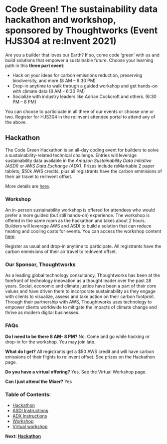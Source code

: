 ## 
# Code Green! The sustainability data hackathon and workshop, sponsored by Thoughtworks (Event HJS304 at re:Invent 2021)


Are you a builder that loves our Earth? If so, come code ‘green’ with us and build solutions that empower a sustainable future. Choose your learning path in this **three part event**:
- Hack on your ideas for carbon emissions reduction, preserving biodiversity, and more (8 AM – 6:30 PM)
- Drop-in anytime to walk through a guided workshop and get hands-on with climate data (8 AM – 6:30 PM)
- Socialize with industry leaders like Adrian Cockcroft and others. (6:30 PM – 8 PM)

You can choose to participate in all three of our events or choose one or two. Register for HJS304 in the re:Invent attendee portal to attend any of the above.

## Hackathon
The Code Green Hackathon is an all-day coding event for builders to solve a sustainability-related technical challenge. Entries will leverage sustainability data available in the *Amazon Sustainability Data Initiative (ASDI)* or *AWS Data Exchange (ADX)*. Prizes include reMarkable 2 paper tablets, $50k AWS credits, plus all registrants have the carbon emmisions of their air travel to re:Invent offset.

More details are [here](hackathon.md).

### Workshop 
An in-person sustainability workshop is offered for attendees who would prefer a more guided (but still hands-on) experience. The workshop is offered in the same room as the hackathon and takes about 2 hours. Builders will leverage AWS and ASDI to build a solution that can reduce heating and cooling costs for events.  You can access the workshop content [here](https://catalog.us-east-1.prod.workshops.aws/v2/workshops/e2226f3d-4c4c-4a4a-bf8b-4f05209f02fd/en-US). 
 
Register as usual and drop-in anytime to participate. All registrants have the carbon emmisions of their air travel to re:Invent offset.

### Our Sponsor, Thoughtworks
As a leading global technology consultancy, Thoughtworks has been at the forefront of technology innovation as a thought leader over the past 28 years. Social, economic and climate justice have been a part of their core values and have driven them to incorporate sustainability as they engage with clients to visualize, assess and take action on their carbon footprint. Through their partnership with AWS, Thoughtworks uses technology to empower clients worldwide to mitigate the impacts of climate change and thrive as modern digital businesses.
 
### FAQs
**Do I need to be there 8 AM- 8 PM?**
No. Come and go while hacking or drop-in for the workshop. You may join late.

**What do I get?**
All registrants get a $50 AWS credit and will have carbon emissions of their flights to re:Invent offset. See prizes on the Hackathon page.

**Do you have a virtual offering?**
Yes. See the Virtual Workshop page.

**Can I just attend the Mixer?**
Yes

### Table of Contents: 
- [Hackathon](hackathon.md)
- [ASDI Instructions](ASDI-Instructions.md)
- [ADX Instructions](ADX-Instructions.md) 
- [Workshop](workshop.md)
- [Virtual workshop](virtualws.md)

**Next: [Hackathon](hackathon.md)**

                                                                                                          
